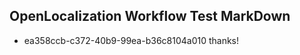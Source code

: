 ## OpenLocalization Workflow Test MarkDown
* ea358ccb-c372-40b9-99ea-b36c8104a010 thanks!

<!--HONumber=Jul16_HO4-->


